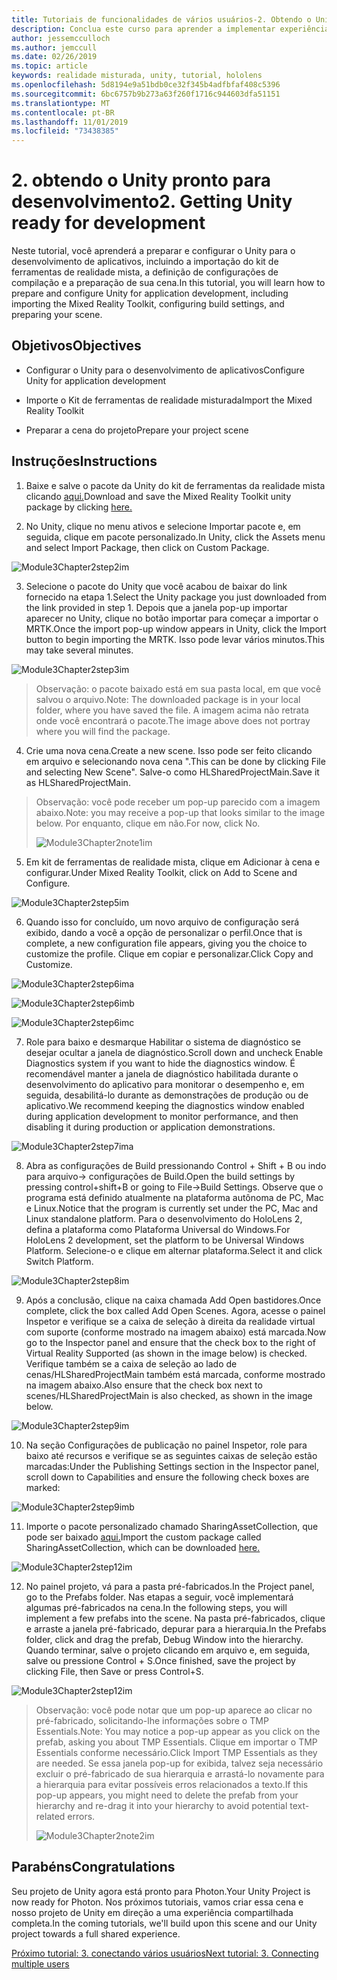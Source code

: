 ```yaml
---
title: Tutoriais de funcionalidades de vários usuários-2. Obtendo o Unity pronto para desenvolvimento
description: Conclua este curso para aprender a implementar experiências compartilhadas de vários usuários em um aplicativo do HoloLens 2.
author: jessemcculloch
ms.author: jemccull
ms.date: 02/26/2019
ms.topic: article
keywords: realidade misturada, unity, tutorial, hololens
ms.openlocfilehash: 5d8194e9a51bdb0ce32f345b4adfbfaf408c5396
ms.sourcegitcommit: 6bc6757b9b273a63f260f1716c944603dfa51151
ms.translationtype: MT
ms.contentlocale: pt-BR
ms.lasthandoff: 11/01/2019
ms.locfileid: "73438385"
---
```

# <a name="2-getting-unity-ready-for-development"></a><span data-ttu-id="ed885-105">2. obtendo o Unity pronto para desenvolvimento</span><span class="sxs-lookup"><span data-stu-id="ed885-105">2. Getting Unity ready for development</span></span> 


<span data-ttu-id="ed885-106">Neste tutorial, você aprenderá a preparar e configurar o Unity para o desenvolvimento de aplicativos, incluindo a importação do kit de ferramentas de realidade mista, a definição de configurações de compilação e a preparação de sua cena.</span><span class="sxs-lookup"><span data-stu-id="ed885-106">In this tutorial, you will learn how to prepare and configure Unity for application development, including importing the Mixed Reality Toolkit, configuring build settings, and preparing your scene.</span></span>

## <a name="objectives"></a><span data-ttu-id="ed885-107">Objetivos</span><span class="sxs-lookup"><span data-stu-id="ed885-107">Objectives</span></span>

- <span data-ttu-id="ed885-108">Configurar o Unity para o desenvolvimento de aplicativos</span><span class="sxs-lookup"><span data-stu-id="ed885-108">Configure Unity for application development</span></span>

- <span data-ttu-id="ed885-109">Importe o Kit de ferramentas de realidade misturada</span><span class="sxs-lookup"><span data-stu-id="ed885-109">Import the Mixed Reality Toolkit</span></span>

- <span data-ttu-id="ed885-110">Preparar a cena do projeto</span><span class="sxs-lookup"><span data-stu-id="ed885-110">Prepare your project scene</span></span>

## <a name="instructions"></a><span data-ttu-id="ed885-111">Instruções</span><span class="sxs-lookup"><span data-stu-id="ed885-111">Instructions</span></span>

1. <span data-ttu-id="ed885-112">Baixe e salve o pacote da Unity do kit de ferramentas da realidade mista clicando [aqui.](https://github.com/microsoft/MixedRealityToolkit-Unity/releases/download/v2.0.0-RC2.1/Microsoft.MixedReality.Toolkit.Unity.Foundation-v2.0.0-RC2.1.unitypackage)</span><span class="sxs-lookup"><span data-stu-id="ed885-112">Download and save the Mixed Reality Toolkit unity package by clicking [here.](https://github.com/microsoft/MixedRealityToolkit-Unity/releases/download/v2.0.0-RC2.1/Microsoft.MixedReality.Toolkit.Unity.Foundation-v2.0.0-RC2.1.unitypackage)</span></span>

2. <span data-ttu-id="ed885-113">No Unity, clique no menu ativos e selecione Importar pacote e, em seguida, clique em pacote personalizado.</span><span class="sxs-lookup"><span data-stu-id="ed885-113">In Unity, click the Assets menu and select Import Package, then click on Custom Package.</span></span>

![Module3Chapter2step2im](images/module3chapter2step2im.PNG)

3. <span data-ttu-id="ed885-115">Selecione o pacote do Unity que você acabou de baixar do link fornecido na etapa 1.</span><span class="sxs-lookup"><span data-stu-id="ed885-115">Select the Unity package you just downloaded from the link provided in step 1.</span></span> <span data-ttu-id="ed885-116">Depois que a janela pop-up importar aparecer no Unity, clique no botão importar para começar a importar o MRTK.</span><span class="sxs-lookup"><span data-stu-id="ed885-116">Once the import pop-up window appears in Unity, click the Import button to begin importing the MRTK.</span></span> <span data-ttu-id="ed885-117">Isso pode levar vários minutos.</span><span class="sxs-lookup"><span data-stu-id="ed885-117">This may take several minutes.</span></span>

![Module3Chapter2step3im](images/module3chapter2step3im.PNG)

> <span data-ttu-id="ed885-119">Observação: o pacote baixado está em sua pasta local, em que você salvou o arquivo.</span><span class="sxs-lookup"><span data-stu-id="ed885-119">Note: The downloaded package is in your local folder, where you have saved the file.</span></span> <span data-ttu-id="ed885-120">A imagem acima não retrata onde você encontrará o pacote.</span><span class="sxs-lookup"><span data-stu-id="ed885-120">The image above does not portray where you will find the package.</span></span>

4. <span data-ttu-id="ed885-121">Crie uma nova cena.</span><span class="sxs-lookup"><span data-stu-id="ed885-121">Create a new scene.</span></span> <span data-ttu-id="ed885-122">Isso pode ser feito clicando em arquivo e selecionando nova cena ".</span><span class="sxs-lookup"><span data-stu-id="ed885-122">This can be done by clicking File and selecting New Scene".</span></span> <span data-ttu-id="ed885-123">Salve-o como HLSharedProjectMain.</span><span class="sxs-lookup"><span data-stu-id="ed885-123">Save it as HLSharedProjectMain.</span></span>

> <span data-ttu-id="ed885-124">Observação: você pode receber um pop-up parecido com a imagem abaixo.</span><span class="sxs-lookup"><span data-stu-id="ed885-124">Note: you may receive a pop-up that looks similar to the image below.</span></span> <span data-ttu-id="ed885-125">Por enquanto, clique em não.</span><span class="sxs-lookup"><span data-stu-id="ed885-125">For now, click No.</span></span>
>
> ![Module3Chapter2note1im](images/module3chapter2note1im.PNG)

5. <span data-ttu-id="ed885-127">Em kit de ferramentas de realidade mista, clique em Adicionar à cena e configurar.</span><span class="sxs-lookup"><span data-stu-id="ed885-127">Under Mixed Reality Toolkit, click on Add to Scene and Configure.</span></span>

![Module3Chapter2step5im](images/module3chapter2step5im.PNG)

6. <span data-ttu-id="ed885-129">Quando isso for concluído, um novo arquivo de configuração será exibido, dando a você a opção de personalizar o perfil.</span><span class="sxs-lookup"><span data-stu-id="ed885-129">Once that is complete, a new configuration file appears, giving you the choice to customize the profile.</span></span> <span data-ttu-id="ed885-130">Clique em copiar e personalizar.</span><span class="sxs-lookup"><span data-stu-id="ed885-130">Click Copy and Customize.</span></span>

![Module3Chapter2step6ima](images/module3chapter2step6ima.PNG)

![Module3Chapter2step6imb](images/module3chapter2step6imb.PNG)

![Module3Chapter2step6imc](images/module3chapter2step6imc.PNG)

7. <span data-ttu-id="ed885-134">Role para baixo e desmarque Habilitar o sistema de diagnóstico se desejar ocultar a janela de diagnóstico.</span><span class="sxs-lookup"><span data-stu-id="ed885-134">Scroll down and uncheck Enable Diagnostics system if you want to hide the diagnostics window.</span></span> <span data-ttu-id="ed885-135">É recomendável manter a janela de diagnóstico habilitada durante o desenvolvimento do aplicativo para monitorar o desempenho e, em seguida, desabilitá-lo durante as demonstrações de produção ou de aplicativo.</span><span class="sxs-lookup"><span data-stu-id="ed885-135">We recommend keeping the diagnostics window enabled during application development to monitor performance, and then disabling it during production or application demonstrations.</span></span> 

![Module3Chapter2step7ima](images/module3chapter2step7ima.PNG)

8. <span data-ttu-id="ed885-137">Abra as configurações de Build pressionando Control + Shift + B ou indo para arquivo-> configurações de Build.</span><span class="sxs-lookup"><span data-stu-id="ed885-137">Open the build settings by pressing control+shift+B or going to File->Build Settings.</span></span> <span data-ttu-id="ed885-138">Observe que o programa está definido atualmente na plataforma autônoma de PC, Mac e Linux.</span><span class="sxs-lookup"><span data-stu-id="ed885-138">Notice that the program is currently set under the PC, Mac and Linux standalone platform.</span></span> <span data-ttu-id="ed885-139">Para o desenvolvimento do HoloLens 2, defina a plataforma como Plataforma Universal do Windows.</span><span class="sxs-lookup"><span data-stu-id="ed885-139">For HoloLens 2 development, set the platform to be Universal Windows Platform.</span></span> <span data-ttu-id="ed885-140">Selecione-o e clique em alternar plataforma.</span><span class="sxs-lookup"><span data-stu-id="ed885-140">Select it and click Switch Platform.</span></span>

![Module3Chapter2step8im](images/module3chapter2step8im.PNG)

9. <span data-ttu-id="ed885-142">Após a conclusão, clique na caixa chamada Add Open bastidores.</span><span class="sxs-lookup"><span data-stu-id="ed885-142">Once complete, click the box called Add Open Scenes.</span></span> <span data-ttu-id="ed885-143">Agora, acesse o painel Inspetor e verifique se a caixa de seleção à direita da realidade virtual com suporte (conforme mostrado na imagem abaixo) está marcada.</span><span class="sxs-lookup"><span data-stu-id="ed885-143">Now go to the Inspector panel and ensure that the check box to the right of Virtual Reality Supported (as shown in the image below) is checked.</span></span> <span data-ttu-id="ed885-144">Verifique também se a caixa de seleção ao lado de cenas/HLSharedProjectMain também está marcada, conforme mostrado na imagem abaixo.</span><span class="sxs-lookup"><span data-stu-id="ed885-144">Also ensure that the check box next to scenes/HLSharedProjectMain is also checked, as shown in the image below.</span></span>

![Module3Chapter2step9im](images/module3chapter2step9im.PNG)

10. <span data-ttu-id="ed885-146">Na seção Configurações de publicação no painel Inspetor, role para baixo até recursos e verifique se as seguintes caixas de seleção estão marcadas:</span><span class="sxs-lookup"><span data-stu-id="ed885-146">Under the Publishing Settings section in the Inspector panel, scroll down to Capabilities and ensure the following check boxes are marked:</span></span>

![Module3Chapter2step9imb](images/module3chapter2step9imb.PNG)

11. <span data-ttu-id="ed885-148">Importe o pacote personalizado chamado SharingAssetCollection, que pode ser baixado [aqui.](https://github.com/microsoft/MixedRealityLearning/releases/tag/development)</span><span class="sxs-lookup"><span data-stu-id="ed885-148">Import the custom package called SharingAssetCollection, which can be downloaded [here.](https://github.com/microsoft/MixedRealityLearning/releases/tag/development)</span></span>

![Module3Chapter2step12im](images/module3chapter2step11im.PNG)

12. <span data-ttu-id="ed885-150">No painel projeto, vá para a pasta pré-fabricados.</span><span class="sxs-lookup"><span data-stu-id="ed885-150">In the Project panel, go to the Prefabs folder.</span></span> <span data-ttu-id="ed885-151">Nas etapas a seguir, você implementará algumas pré-fabricados na cena.</span><span class="sxs-lookup"><span data-stu-id="ed885-151">In the following steps, you will implement a few prefabs into the scene.</span></span> <span data-ttu-id="ed885-152">Na pasta pré-fabricados, clique e arraste a janela pré-fabricado, depurar para a hierarquia.</span><span class="sxs-lookup"><span data-stu-id="ed885-152">In the Prefabs folder, click and drag the prefab, Debug Window into the hierarchy.</span></span> <span data-ttu-id="ed885-153">Quando terminar, salve o projeto clicando em arquivo e, em seguida, salve ou pressione Control + S.</span><span class="sxs-lookup"><span data-stu-id="ed885-153">Once finished, save the project by clicking File, then Save or press Control+S.</span></span>

![Module3Chapter2step12im](images/module3chapter2step12im.PNG)

   > <span data-ttu-id="ed885-155">Observação: você pode notar que um pop-up aparece ao clicar no pré-fabricado, solicitando-lhe informações sobre o TMP Essentials.</span><span class="sxs-lookup"><span data-stu-id="ed885-155">Note: You may notice a pop-up appear as you click on the prefab, asking you about TMP Essentials.</span></span> <span data-ttu-id="ed885-156">Clique em importar o TMP Essentials conforme necessário.</span><span class="sxs-lookup"><span data-stu-id="ed885-156">Click Import TMP Essentials as they are needed.</span></span> <span data-ttu-id="ed885-157">Se essa janela pop-up for exibida, talvez seja necessário excluir o pré-fabricado de sua hierarquia e arrastá-lo novamente para a hierarquia para evitar possíveis erros relacionados a texto.</span><span class="sxs-lookup"><span data-stu-id="ed885-157">If this pop-up appears, you might need to delete the prefab from your hierarchy and re-drag it into your hierarchy to avoid potential text-related errors.</span></span>
   >
>![Module3Chapter2note2im](images/module3chapter2note2im.PNG)


## <a name="congratulations"></a><span data-ttu-id="ed885-159">Parabéns</span><span class="sxs-lookup"><span data-stu-id="ed885-159">Congratulations</span></span>

<span data-ttu-id="ed885-160">Seu projeto de Unity agora está pronto para Photon.</span><span class="sxs-lookup"><span data-stu-id="ed885-160">Your Unity Project is now ready for Photon.</span></span> <span data-ttu-id="ed885-161">Nos próximos tutoriais, vamos criar essa cena e nosso projeto de Unity em direção a uma experiência compartilhada completa.</span><span class="sxs-lookup"><span data-stu-id="ed885-161">In the coming tutorials, we'll build upon this scene and our Unity project towards a full shared experience.</span></span>

<span data-ttu-id="ed885-162">[Próximo tutorial: 3. conectando vários usuários](mrlearning-sharing(photon)-ch3.md)</span><span class="sxs-lookup"><span data-stu-id="ed885-162">[Next tutorial: 3. Connecting multiple users](mrlearning-sharing(photon)-ch3.md)</span></span>

